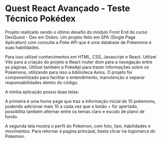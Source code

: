 <h1>Quest React Avançado - Teste Técnico Pokédex </h1>

Projeto realizado sendo o último desafio do módulo Front End do curso DevQuest - Dev em Dobro.
Um projeto feito em SPA (Single Page Aplication) com consulta a Poke API que é uma database de Pokemons e suas habilidades.

Para isso utilizei conhecimentos em HTML, CSS, Javascript e React.
Utilizei Vite para a criação do projeto e React router dom para a navegação entre as páginas.
Utilizei também a PokeApi para trazer informações sobre os Pokemons, utilizando para isso a bibliioteca Axios.
O projeto foi componentizado para facilitar o entendimento, manutenção e separar responsabilidades dentro do código.


A minha aplicação possui duas telas:

A primeira é uma home page que traz a informação inicial de 10 pokemons, podendo adicionar mais 10 a cada vez que o botão + for apertado, possibilita também alternar entre os temas claro e escuto de plano de fundo.

A segunda tela mostra o perfil do Pokemon, com foto, tipo, habilidades e movimentos.
Para retornar à pagina principal, basta clicar na logomarca do Pokemon.